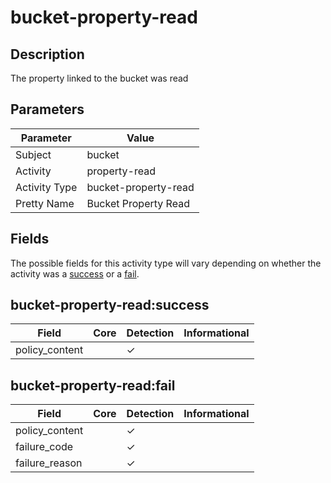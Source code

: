 bucket-property-read
====================

Description
-----------
The property linked to the bucket was read

Parameters
----------
| Parameter     | Value                |
| ------------- | -------------------- |
| Subject       | bucket               |
| Activity      | property-read        |
| Activity Type | bucket-property-read |
| Pretty Name   | Bucket Property Read |


Fields
------

The possible fields for this activity type will vary depending on whether the activity was a [success](#bucket-property-readsuccess) or a [fail](#bucket-property-readfail).


bucket-property-read:success
----------------------------

| Field          | Core | Detection | Informational |
| -------------- | ---- | --------- | ------------- |
| policy_content |      | &#10003;  |               |

bucket-property-read:fail
-------------------------

| Field          | Core | Detection | Informational |
| -------------- | ---- | --------- | ------------- |
| policy_content |      | &#10003;  |               |
| failure_code   |      | &#10003;  |               |
| failure_reason |      | &#10003;  |               |